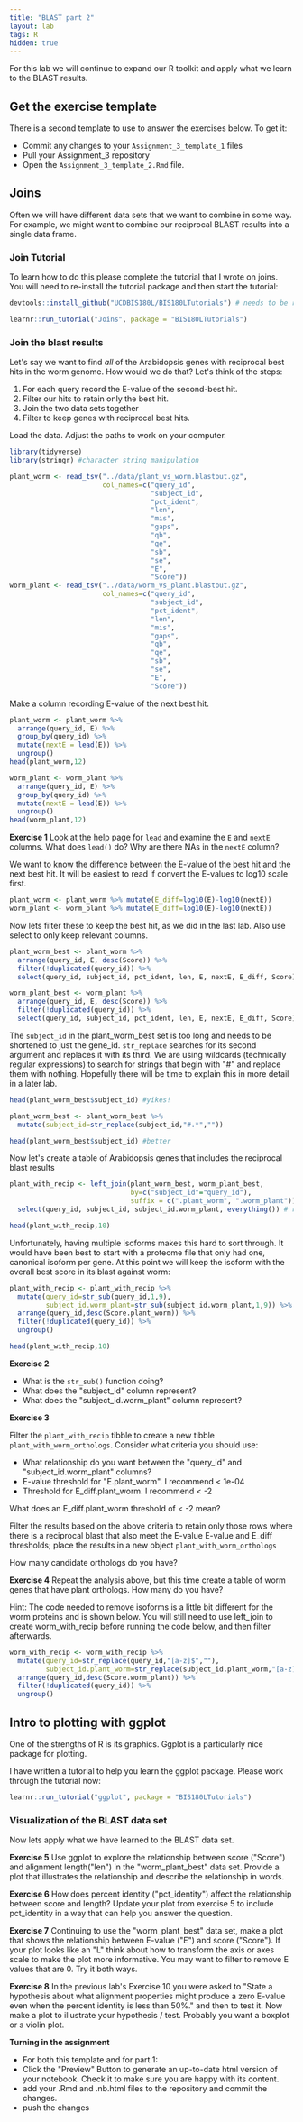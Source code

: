 ```yaml
---
title: "BLAST part 2"
layout: lab
tags: R
hidden: true
---
```


For this lab we will continue to expand our R toolkit and apply what we learn to the BLAST results.

## Get the exercise template

There is a second template to use to answer the exercises below.  To get it:

* Commit any changes to your `Assignment_3_template_1` files
* Pull your Assignment_3 repository
* Open the `Assignment_3_template_2.Rmd` file.

## Joins

Often we will have different data sets that we want to combine in some way.  For example, we might want to combine our reciprocal BLAST results into a single data frame.

### Join Tutorial

To learn how to do this please complete the tutorial that I wrote on joins.  You will need to re-install the tutorial package and then start the tutorial:


```r
devtools::install_github("UCDBIS180L/BIS180LTutorials") # needs to be reinstalled to get the new tutorial

learnr::run_tutorial("Joins", package = "BIS180LTutorials") 
```

### Join the blast results

Let's say we want to find *all* of the Arabidopsis genes with reciprocal best hits in the worm genome.  How would we do that?  Let's think of the steps:

1. For each query record the E-value of the second-best hit.
2. Filter our hits to retain only the best hit. 
3. Join the two data sets together
4. Filter to keep genes with reciprocal best hits.

Load the data.  Adjust the paths to work on your computer.

```r
library(tidyverse)
library(stringr) #character string manipulation

plant_worm <- read_tsv("../data/plant_vs_worm.blastout.gz",
                       col_names=c("query_id",
                                   "subject_id",
                                   "pct_ident",
                                   "len",
                                   "mis",
                                   "gaps",
                                   "qb",
                                   "qe",
                                   "sb",
                                   "se",
                                   "E",
                                   "Score"))
worm_plant <- read_tsv("../data/worm_vs_plant.blastout.gz",
                       col_names=c("query_id",
                                   "subject_id",
                                   "pct_ident",
                                   "len",
                                   "mis",
                                   "gaps",
                                   "qb",
                                   "qe",
                                   "sb",
                                   "se",
                                   "E",
                                   "Score"))
```

Make a column recording E-value of the next best hit.


```r
plant_worm <- plant_worm %>% 
  arrange(query_id, E) %>% 
  group_by(query_id) %>% 
  mutate(nextE = lead(E)) %>%
  ungroup()
head(plant_worm,12)

worm_plant <- worm_plant %>% 
  arrange(query_id, E) %>% 
  group_by(query_id) %>% 
  mutate(nextE = lead(E)) %>%
  ungroup()
head(worm_plant,12)
```

**Exercise 1**
Look at the help page for `lead` and examine the `E` and `nextE` columns.  What does `lead()` do?  Why are there NAs in the `nextE` column?

We want to know the difference between the E-value of the best hit and the next best hit.  It will be easiest to read if convert the E-values to log10 scale first.



```r
plant_worm <- plant_worm %>% mutate(E_diff=log10(E)-log10(nextE))
worm_plant <- worm_plant %>% mutate(E_diff=log10(E)-log10(nextE))
```



Now lets filter these to keep the best hit, as we did in the last lab.  Also use select to only keep relevant columns.


```r
plant_worm_best <- plant_worm %>%
  arrange(query_id, E, desc(Score)) %>%
  filter(!duplicated(query_id)) %>%
  select(query_id, subject_id, pct_ident, len, E, nextE, E_diff, Score)
```


```r
worm_plant_best <- worm_plant %>%
  arrange(query_id, E, desc(Score)) %>%
  filter(!duplicated(query_id)) %>%
  select(query_id, subject_id, pct_ident, len, E, nextE, E_diff, Score)
```


The `subject_id` in the plant_worm_best set is too long and needs to be shortened to just the gene_id.  `str_replace` searches for its second argument and replaces it with its third.  We are using wildcards (technically regular expressions) to search for strings that begin with "#" and replace them with nothing.  Hopefully there will be time to explain this in more detail in a later lab.


```r
head(plant_worm_best$subject_id) #yikes!

plant_worm_best <- plant_worm_best %>%
  mutate(subject_id=str_replace(subject_id,"#.*",""))

head(plant_worm_best$subject_id) #better
```

Now let's create a table of Arabidopsis genes that includes the reciprocal blast results


```r
plant_with_recip <- left_join(plant_worm_best, worm_plant_best,
                              by=c("subject_id"="query_id"),
                              suffix = c(".plant_worm", ".worm_plant")) %>%
  select(query_id, subject_id, subject_id.worm_plant, everything()) # rearrange columns 

head(plant_with_recip,10)
```

Unfortunately, having multiple isoforms makes this hard to sort through.  It would have been best to start with a proteome file that only had one, canonical isoform per gene.  At this point we will keep the isoform with the overall best score in its blast against worm:


```r
plant_with_recip <- plant_with_recip %>%
  mutate(query_id=str_sub(query_id,1,9), 
         subject_id.worm_plant=str_sub(subject_id.worm_plant,1,9)) %>%
  arrange(query_id,desc(Score.plant_worm)) %>%
  filter(!duplicated(query_id)) %>%
  ungroup()

head(plant_with_recip,10)                          
```

**Exercise 2**

* What is the `str_sub()` function doing?
* What does the "subject_id" column represent?
* What does the "subject_id.worm_plant" column represent?

**Exercise 3**

Filter the `plant_with_recip` tibble to create a new tibble `plant_with_worm_orthologs`.  Consider what criteria you should use:

* What relationship do you want between the "query_id" and "subject_id.worm_plant" columns?
* E-value threshold for "E.plant_worm".  I recommend < 1e-04
* Threshold for E_diff.plant_worm.  I recommend < -2 

What does an E_diff.plant_worm threshold of < -2 mean?

Filter the results based on the above criteria to retain only those rows where there is a reciprocal blast that also meet the E-value E-value and E_diff thresholds; place the results in a new object `plant_with_worm_orthologs`

How many candidate orthologs do you have?



**Exercise 4**
Repeat the analysis above, but this time create a table of worm genes that have plant orthologs.  How many do you have?

Hint: The code needed to remove isoforms is a little bit different for the worm proteins and is shown below.  You will still need to use left_join to create worm_with_recip before running the code below, and then filter afterwards.





```r
worm_with_recip <- worm_with_recip %>%
  mutate(query_id=str_replace(query_id,"[a-z]$",""), 
         subject_id.plant_worm=str_replace(subject_id.plant_worm,"[a-z]$","")) %>%
  arrange(query_id,desc(Score.worm_plant)) %>%
  filter(!duplicated(query_id)) %>%
  ungroup()
```





## Intro to plotting with ggplot

One of the strengths of R is its graphics.  Ggplot is a particularly nice package for plotting.

I have written a tutorial to help you learn the ggplot package.  Please work through the tutorial now:


```r
learnr::run_tutorial("ggplot", package = "BIS180LTutorials") 
```

### Visualization of the BLAST data set

Now lets apply what we have learned to the BLAST data set.

**Exercise 5**
Use ggplot to explore the relationship between score ("Score") and alignment length("len") in the "worm_plant_best" data set.  Provide a plot that illustrates the relationship and describe the relationship in words.



**Exercise 6**
How does percent identity ("pct_identity") affect the relationship between score and length?  Update your plot from exercise 5 to include pct_identity in a way that can help you answer the question.



**Exercise 7**
Continuing to use the "worm_plant_best" data set, make a plot that shows the relationship between E-value ("E") and score ("Score").  If your plot looks like an "L" think about how to transform the axis or axes scale to make the plot more informative.  You may want to filter to remove E values that are 0.  Try it both ways.  




**Exercise 8**
In the previous lab's Exercise 10 you were asked to "State a hypothesis about what alignment properties might produce a zero E-value even when the percent identity is less than 50%." and then to test it.  Now make a plot to illustrate your hypothesis / test.  Probably you want a boxplot or a violin plot.

**Turning in the assignment**

* For both this template and for part 1:
* Click the "Preview" Button to generate an up-to-date html version of your notebook.  Check it to make sure you are happy with its content.
* add your .Rmd and .nb.html files to the repository and commit the changes.
* push the changes

